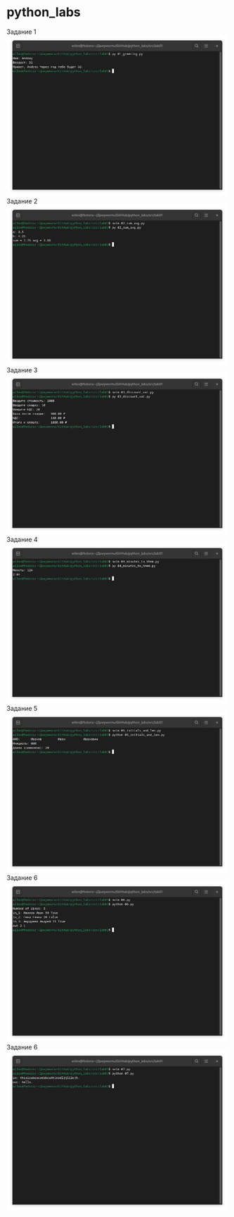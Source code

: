 # python_labs
Задание 1
![1](images/lab01/01_greeting.png)
Задание 2
![2](images/lab01/02_sum_avg.png)
Задание 3
![3](images/lab01/03_discount_vat.png)
Задание 4
![4](images/lab01/04_minutes_to_hhmm.png)
Задание 5
![5](images/lab01/05_initials_and_len.png)
Задание 6
![6](images/lab01/06.png)
Задание 6
![7](images/lab01/07.png)